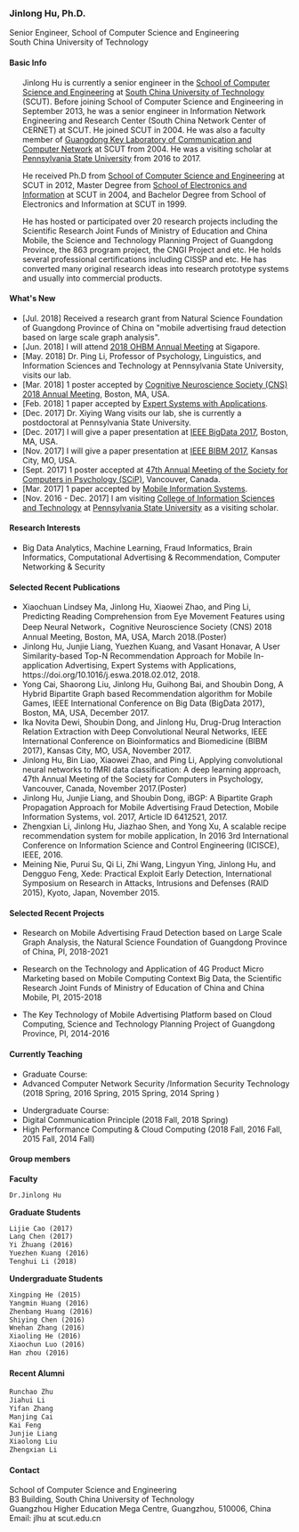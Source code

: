 
### Jinlong Hu, Ph.D.
Senior Engineer, School of Computer Science and Engineering <br>
South China University of Technology

 
#### Basic Info
<ul>Jinlong Hu is currently a senior engineer in the <a href="http://cs.scut.edu.cn/"> School of Computer Science and Engineering</a> at <a href="http://www.scut.edu.cn/">South China University of Technology</a> (SCUT). Before joining School of Computer Science and Engineering in September 2013, he was a senior engineer in Information Network Engineering and Research Center (South China Network Center of CERNET) at SCUT. He joined SCUT in 2004. He was also a faculty member of <a href="http://ccnl.scut.edu.cn/">Guangdong Key Laboratory of Communication and Computer Network</a> at SCUT from 2004. He was a visiting scholar at <a href="http://www.psu.edu"> Pennsylvania State University</a> from 2016 to 2017. </ul>
<ul>
He received Ph.D from <a href="http://cs.scut.edu.cn/">School of Computer Science and Engineering</a> at SCUT in 2012, Master Degree from <a href="http://www.scut.edu.cn/ee/">School of Electronics and Information</a> at SCUT in 2004, and Bachelor Degree from School of Electronics and Information at SCUT in 1999. </ul> 
<ul>
He has hosted or participated over 20 research projects including the Scientific Research Joint Funds of Ministry of Education and China Mobile, the Science and Technology Planning Project of Guangdong Province, the 863 program project, the CNGI Project and etc. He holds several professional certifications including CISSP and etc. He has converted many original research ideas into research prototype systems and usually into commercial products. </ul>
 
#### What's New
<ul>
<li>[Jul. 2018] Received a research grant from Natural Science Foundation of Guangdong Province of China on "mobile advertising fraud detection based on large scale graph analysis".</li>
<li>[Jun. 2018] I will attend <a href="https://www.humanbrainmapping.org/i4a/pages/index.cfm?pageID=3821">2018 OHBM Annual Meeting</a> at Sigapore.</li>
<li>[May. 2018] Dr. Ping Li, Professor of Psychology, Linguistics, and Information Sciences and Technology at Pennsylvania State University, visits our lab.</li>
<li>[Mar. 2018] 1 poster accepted by <a href="https://www.cogneurosociety.org/annual-meeting/">Cognitive Neuroscience Society (CNS) 2018 Annual Meeting</a>, Boston, MA, USA.</li>
<li>[Feb. 2018] 1 paper accepted by <a href="https://doi.org/10.1016/j.eswa.2018.02.012"> Expert Systems with Applications</a>.</li>
<li>[Dec. 2017] Dr. Xiying Wang visits our lab, she is currently a postdoctoral at Pennsylvania State University.</li>
<li>[Dec. 2017] I will give a paper presentation at <a href="http://cci.drexel.edu/bigdata/bigdata2017/"> IEEE BigData 2017</a>, Boston, MA, USA.</li>
<!-- <li>[Nov. 2017] Received a research seed grant from School of Computer Science and Engineering to conduct a research project on "mobile advertising fraud detection with large scale graph analysis".</li> --> 
<li>[Nov. 2017] I will give a paper presentation at <a href="https://muii.missouri.edu/bibm2017/"> IEEE BIBM 2017</a>, Kansas City, MO, USA.</li>
<li>[Sept. 2017] 1 poster accepted at <a href="http://www.psychonomic.org/page/2017affiliates"> 47th Annual Meeting of the Society for Computers in Psychology (SCiP)</a>, Vancouver, Canada.</li>
<li>[Mar. 2017] 1 paper accepted by <a href="https://www.hindawi.com/journals/misy/2017/6412521/">Mobile Information Systems</a>.</li>
<li>[Nov. 2016 - Dec. 2017] I am visiting <a href="https://ist.psu.edu/"> College of Information Sciences and Technology</a> at <a href="http://www.psu.edu">Pennsylvania State University</a> as a visiting scholar.</li>
</ul>

 
#### Research Interests

<ul>
<li>Big Data Analytics, Machine Learning, Fraud Informatics, Brain Informatics, Computational Advertising & Recommendation, Computer Networking & Security</li>
</ul>

#### Selected Recent Publications

<ul>
<li>Xiaochuan Lindsey Ma, Jinlong Hu, Xiaowei Zhao, and Ping Li, Predicting Reading Comprehension from Eye Movement Features using Deep Neural Network，Cognitive Neuroscience Society (CNS) 2018 Annual Meeting, Boston, MA, USA, March 2018.(Poster)</li>
<li>Jinlong Hu, Junjie Liang, Yuezhen Kuang, and Vasant Honavar, A User Similarity-based Top-N Recommendation Approach for Mobile In-application Advertising, Expert Systems with Applications, https://doi.org/10.1016/j.eswa.2018.02.012, 2018.</li>
<li>Yong Cai, Shaorong Liu, Jinlong Hu, Guihong Bai, and Shoubin Dong, A Hybrid Bipartite Graph based Recommendation algorithm for Mobile Games, IEEE International Conference on Big Data (BigData 2017), Boston, MA, USA, December 2017.</li>
<li>Ika Novita Dewi, Shoubin Dong, and Jinlong Hu, Drug-Drug Interaction Relation Extraction with Deep Convolutional Neural Networks, IEEE International Conference on Bioinformatics and Biomedicine (BIBM 2017), Kansas City, MO, USA, November 2017.</li>
<li>Jinlong Hu, Bin Liao, Xiaowei Zhao, and Ping Li, Applying convolutional neural networks to fMRI data classification: A deep learning approach, 47th Annual Meeting of the Society for Computers in Psychology, Vancouver, Canada, November 2017.(Poster)</li>
<li>Jinlong Hu, Junjie Liang, and Shoubin Dong, iBGP: A Bipartite Graph Propagation Approach for Mobile Advertising Fraud Detection, Mobile Information Systems, vol. 2017, Article ID 6412521, 2017. </li>
<li>Zhengxian Li, Jinlong Hu, Jiazhao Shen, and Yong Xu, A scalable recipe recommendation system for mobile application, In 2016 3rd International Conference on Information Science and Control Engineering (ICISCE), IEEE, 2016.</li>
<li>Meining Nie, Purui Su, Qi Li, Zhi Wang, Lingyun Ying, Jinlong Hu, and Dengguo Feng, Xede: Practical Exploit Early Detection, International Symposium on Research in Attacks, Intrusions and Defenses (RAID 2015), Kyoto, Japan, November 2015.</li>
<!-- <li>Jianfeng Deng, Ling Zhang, Jinlong Hu, and Dongli He, Adaptation of ANN based video stream QoE prediction model, In Pacific Rim Conference on Multimedia, Springer, Cham, 2014.</li> -->
</ul>

#### Selected Recent Projects

<ul>
<li>Research on Mobile Advertising Fraud Detection based on Large Scale Graph Analysis, the Natural Science Foundation of Guangdong Province of China, PI, 2018-2021
</li></ul>

<ul>
<li>Research on the Technology and Application of 4G Product Micro Marketing based on Mobile Computing Context Big Data, the Scientific Research Joint Funds of Ministry of Education of China and China Mobile, PI, 2015-2018
</li></ul>

<ul>
<li>The Key Technology of Mobile Advertising Platform based on Cloud Computing, Science and Technology Planning Project of Guangdong Province, PI, 2014-2016
</li></ul>



#### Currently Teaching
<ul>
<li>Graduate Course:</li>
<li>Advanced Computer Network Security /Information Security Technology (2018 Spring, 2016 Spring, 2015 Spring, 2014 Spring )</li>
</ul>
<ul>
<li>Undergraduate Course:</li>
<li>Digital Communication Principle (2018 Fall, 2018 Spring)</li>
<li>High Performance Computing & Cloud Computing (2018 Fall, 2016 Fall, 2015 Fall, 2014 Fall)</li> 
</ul>

<!-- <ul>
<li>Before 2016:</li>
<li>Software Testing & Quality Assurance (2016), undergraduate course</li>
<li>Embedded Systems & Design (2005,2006,2007,2008), undergraduate course</li>
<li>Information Theory and Coding (2006), undergraduate course</li>
<li>Advanced Computer Network (2006), graduate course</li>
</ul> -->

#### Group members
**Faculty**

```markdown
Dr.Jinlong Hu
```

**Graduate Students**  
  
```markdown
Lijie Cao (2017) 
Lang Chen (2017)
Yi Zhuang (2016) 
Yuezhen Kuang (2016) 
Tenghui Li (2018)
```

**Undergraduate Students**  
  
```markdown
Xingping He (2015)
Yangmin Huang (2016)
Zhenbang Huang (2016)
Shiying Chen (2016)
Wnehan Zhang (2016)
Xiaoling He (2016)
Xiaochun Luo (2016)
Han zhou (2016)
```

#### Recent Alumni  
  
```markdown
Runchao Zhu
Jiahui Li
Yifan Zhang
Manjing Cai
Kai Feng
Junjie Liang
Xiaolong Liu
Zhengxian Li
```


#### Contact
School of Computer Science and Engineering<br>
B3 Building, South China University of Technology<br>
Guangzhou Higher Education Mega Centre, Guangzhou, 510006, China <br>
Email: jlhu at scut.edu.cn 




